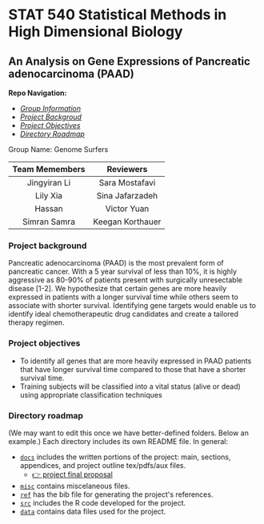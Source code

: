 STAT 540 Statistical Methods in High Dimensional Biology
=================================================

An Analysis on Gene Expressions of Pancreatic adenocarcinoma (PAAD)
--------------------------------------------------------------------------------
**Repo Navigation:**

- *[Group Information](#org0)*
- *[Project Backgroud](#org1)*
- *[Project Objectives](#org2)*
- *[Directory Roadmap](#org3)*


<a id="org0"></a>
Group Name: Genome Surfers

| Team Memembers  |  Reviewers |
| :---: |  :---: |  
| Jingyiran Li |  Sara Mostafavi |
| Lily Xia |  Sina Jafarzadeh |
|  Hassan  |  Victor Yuan |
| Simran Samra |  Keegan Korthauer |

<a id="org1"></a>
### Project background

Pancreatic adenocarcinoma (PAAD) is the most prevalent form of pancreatic cancer. With a 5 year survival of less than 10%, it is highly aggressive as 80-90% of patients present with surgically unresectable disease [1-2]. We hypothesize that certain genes are more heavily expressed in patients with a longer survival time while others seem to associate with shorter survival. Identifying gene targets would enable us to identify ideal chemotherapeutic drug candidates and create a tailored therapy regimen. 


<a id="org2"></a>
### Project objectives

-   To identify all genes that are more heavily expressed in PAAD patients that have longer survival time compared to those that have a shorter survival time.
-   Training subjects will be classified into a vital status (alive or dead) using appropriate classification techniques


<a id="org3"></a>
### Directory roadmap

(We may want to edit this once we have better-defined folders. Below an example.) Each directory includes its own README file. In general: 
* [`docs`](https://github.com/STAT540-UBC/Repo_team_Genome-Surfers_W2020/tree/master/docs) includes the written portions of the project: main, sections, appendices, and project outline tex/pdfs/aux files. 
  + [:point_right: project final proposal](https://github.com/STAT540-UBC/Repo_team_Genome-Surfers_W2020/blob/master/docs/finalpro.md)
* [`misc`](https://github.com/STAT540-UBC/Repo_team_Genome-Surfers_W2020/tree/master/misc) contains miscelaneous files. 
* [`ref`](https://github.com/STAT540-UBC/Repo_team_Genome-Surfers_W2020/tree/master/ref) has the bib file for generating the project's references. 
* [`src`](https://github.com/STAT540-UBC/Repo_team_Genome-Surfers_W2020/tree/master/src) includes the R code developed for the project.
* [`data`](https://github.com/STAT540-UBC/Repo_team_Genome-Surfers_W2020/tree/master/data) contains data files used for the project.

